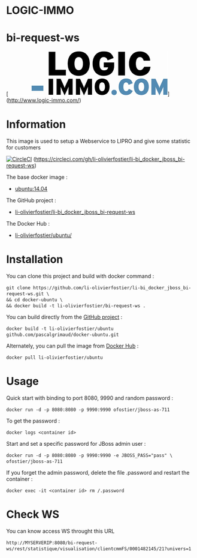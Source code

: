 # LOGIC-IMMO
# bi-request-ws
[ ![logo](https://github.com/li-olivierfostier/li-bi_docker_jboss_bi-request-ws/blob/master/logic-immo.png?raw=true)]
(http://www.logic-immo.com/)


# Information

This image is used to setup a Webservice to LIPRO and give some statistic for customers

[![CircleCI](https://circleci.com/gh/li-olivierfostier/li-bi_docker_jboss_bi-request-ws.svg?style=shield)](https://circleci.com/gh/li-olivierfostier/li-bi_docker_jboss_bi-request-ws)
(https://circleci.com/gh/li-olivierfostier/li-bi_docker_jboss_bi-request-ws)

The base docker image :

  * [ubuntu:14.04](https://registry.hub.docker.com/u/library/ubuntu/)

The GitHub project :

  * [li-olivierfostier/li-bi_docker_jboss_bi-request-ws](https://github.com/li-olivierfostier/li-bi_docker_jboss_bi-request-ws/)

The Docker Hub :

  * [li-olivierfostier/ubuntu/](https://registry.hub.docker.com/u/li-olivierfostier/li-bi_docker_jboss_bi-request-ws/)



# Installation
You can clone this project and build with docker command :

```
git clone https://github.com/li-olivierfostier/li-bi_docker_jboss_bi-request-ws.git \
&& cd docker-ubuntu \
&& docker build -t li-olivierfostier/bi-request-ws .
```

You can build directly from the [GitHub project](https://github.com/li-olivierfostier/li-bi_docker_jboss_bi-request-ws/) :

```
docker build -t li-olivierfostier/ubuntu github.com/pascalgrimaud/docker-ubuntu.git
```

Alternately, you can pull the image from [Docker Hub](https://registry.hub.docker.com/u/li-olivierfostier/bi-request-ws/) :

```
docker pull li-olivierfostier/ubuntu
```

# Usage

Quick start with binding to port 8080, 9990 and random password :

```
docker run -d -p 8080:8080 -p 9990:9990 ofostier/jboss-as-711
```

To get the password :

```
docker logs <container id>
```

Start and set a specific password for JBoss admin user :

```
docker run -d -p 8080:8080 -p 9990:9990 -e JBOSS_PASS="pass" \
ofostier/jboss-as-711
```

If you forget the admin password, delete the file .password and restart the container :

```
docker exec -it <container id> rm /.password
```

# Check WS
You can know access WS throught this URL
```
http://MYSERVERIP:8080/bi-request-ws/rest/statistique/visualisation/clientcmmFS/0001482145/21?univers=1
```

